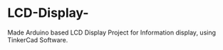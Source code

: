 # LCD-Display-
Made Arduino based LCD Display Project for Information display, using TinkerCad Software.
